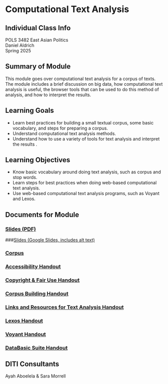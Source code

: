 # Computational Text Analysis

## Individual Class Info
POLS 3482 East Asian Politics
<br>
Daniel Aldrich
<br>
Spring 2025
<br>

## Summary of Module
This module goes over computational text analysis for a corpus of texts. The module includes a brief discussion on big data, how computational text analysis is useful, the browser tools that can be used to do this method of analysis, and how to interpret the results. 

## Learning Goals
- Learn best practices for building a small textual corpus, some basic vocabulary, and steps for preparing a corpus.
- Understand computational text analysis methods.
- Understand how to use a variety of tools for text analysis and interpret the results .

## Learning Objectives
- Know basic vocabulary around doing text analysis, such as corpus and stop words.
- Learn steps for best practices when doing web-based computational text analysis.
- Use web-based computational text analysis programs, such as Voyant and Lexos.

## Documents for Module

### [Slides (PDF)]()

###[Slides (Google Slides, includes alt text)]()

### [Corpus]()

### [Accessibility Handout]()

### [Copyright & Fair Use Handout]()

### [Corpus Building Handout]()

### [Links and Resources for Text Analysis Handout]()

### [Lexos Handout]()

### [Voyant Handout]()

### [DataBasic Suite Handout]()



## DITI Consultants
Ayah Aboelela & Sara Morrell